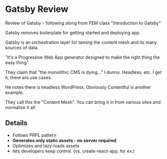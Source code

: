 # Gatsby Review

Review of Gatsby - following along from FEM class "Introduction to Gatsby"

Gatsby removes boilerplate for getting started and deploying app.  

Gatsby is an orchestration layer for taming the content mesh and its many sources of data. 

"It's a Progressive Web App generator designed to make the right thing the easy thing"

They claim that "the monolithic CMS is dying..." I dunno.  Headless, etc.  I get it, there are use cases.

He notes there is headless WordPress. Obviously Contentful is another example.  

They call this the "Content Mesh". You can bring it in from various sites and normalize it all.  

## Details

- Follows PRPL pattern
- **Generates only static assets - no server required**
- Optimizes and lazy-loads assets
- lets developers keep control. (vs. create-react-app, for ex.)